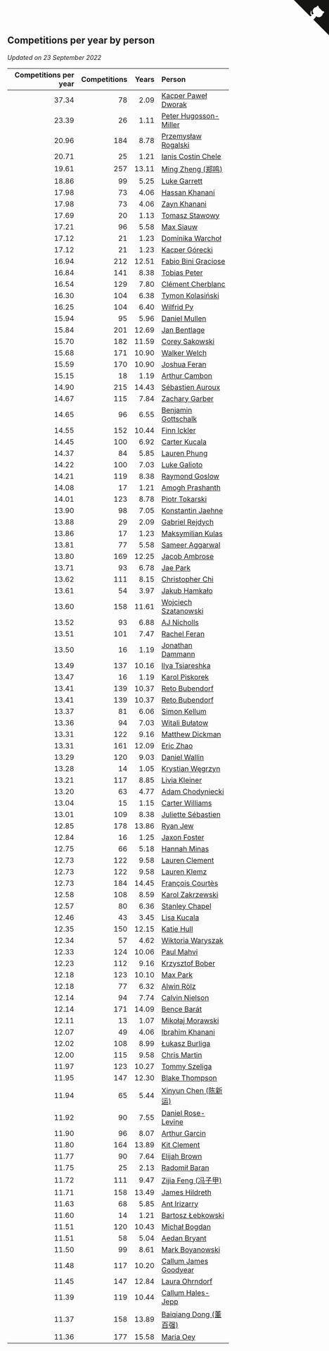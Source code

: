 ## Competitions per year by person

*Updated on 23 September 2022*

| Competitions per year | Competitions | Years | Person |
| ---: | ---: | ---: | :--- |
| 37.34 | 78 | 2.09 | [Kacper Paweł Dworak](https://www.worldcubeassociation.org/persons/2020DWOR01) |
| 23.39 | 26 | 1.11 | [Peter Hugosson-Miller](https://www.worldcubeassociation.org/persons/2021HUGO01) |
| 20.96 | 184 | 8.78 | [Przemysław Rogalski](https://www.worldcubeassociation.org/persons/2013ROGA02) |
| 20.71 | 25 | 1.21 | [Ianis Costin Chele](https://www.worldcubeassociation.org/persons/2021CHEL01) |
| 19.61 | 257 | 13.11 | [Ming Zheng (郑鸣)](https://www.worldcubeassociation.org/persons/2009ZHEN11) |
| 18.86 | 99 | 5.25 | [Luke Garrett](https://www.worldcubeassociation.org/persons/2017GARR05) |
| 17.98 | 73 | 4.06 | [Hassan Khanani](https://www.worldcubeassociation.org/persons/2018KHAN26) |
| 17.98 | 73 | 4.06 | [Zayn Khanani](https://www.worldcubeassociation.org/persons/2018KHAN28) |
| 17.69 | 20 | 1.13 | [Tomasz Stawowy](https://www.worldcubeassociation.org/persons/2021STAW01) |
| 17.21 | 96 | 5.58 | [Max Siauw](https://www.worldcubeassociation.org/persons/2017SIAU02) |
| 17.12 | 21 | 1.23 | [Dominika Warchoł](https://www.worldcubeassociation.org/persons/2021WARC01) |
| 17.12 | 21 | 1.23 | [Kacper Górecki](https://www.worldcubeassociation.org/persons/2021GORE01) |
| 16.94 | 212 | 12.51 | [Fabio Bini Graciose](https://www.worldcubeassociation.org/persons/2010GRAC02) |
| 16.84 | 141 | 8.38 | [Tobias Peter](https://www.worldcubeassociation.org/persons/2014PETE03) |
| 16.54 | 129 | 7.80 | [Clément Cherblanc](https://www.worldcubeassociation.org/persons/2014CHER05) |
| 16.30 | 104 | 6.38 | [Tymon Kolasiński](https://www.worldcubeassociation.org/persons/2016KOLA02) |
| 16.25 | 104 | 6.40 | [Wilfrid Py](https://www.worldcubeassociation.org/persons/2016PYWI01) |
| 15.94 | 95 | 5.96 | [Daniel Mullen](https://www.worldcubeassociation.org/persons/2016MULL04) |
| 15.84 | 201 | 12.69 | [Jan Bentlage](https://www.worldcubeassociation.org/persons/2010BENT01) |
| 15.70 | 182 | 11.59 | [Corey Sakowski](https://www.worldcubeassociation.org/persons/2011SAKO01) |
| 15.68 | 171 | 10.90 | [Walker Welch](https://www.worldcubeassociation.org/persons/2011WELC01) |
| 15.59 | 170 | 10.90 | [Joshua Feran](https://www.worldcubeassociation.org/persons/2011FERA01) |
| 15.15 | 18 | 1.19 | [Arthur Cambon](https://www.worldcubeassociation.org/persons/2021CAMB01) |
| 14.90 | 215 | 14.43 | [Sébastien Auroux](https://www.worldcubeassociation.org/persons/2008AURO01) |
| 14.67 | 115 | 7.84 | [Zachary Garber](https://www.worldcubeassociation.org/persons/2014GARB01) |
| 14.65 | 96 | 6.55 | [Benjamin Gottschalk](https://www.worldcubeassociation.org/persons/2016GOTT01) |
| 14.55 | 152 | 10.44 | [Finn Ickler](https://www.worldcubeassociation.org/persons/2012ICKL01) |
| 14.45 | 100 | 6.92 | [Carter Kucala](https://www.worldcubeassociation.org/persons/2015KUCA01) |
| 14.37 | 84 | 5.85 | [Lauren Phung](https://www.worldcubeassociation.org/persons/2016PHUN02) |
| 14.22 | 100 | 7.03 | [Luke Galioto](https://www.worldcubeassociation.org/persons/2015GALI02) |
| 14.21 | 119 | 8.38 | [Raymond Goslow](https://www.worldcubeassociation.org/persons/2014GOSL01) |
| 14.08 | 17 | 1.21 | [Amogh Prashanth](https://www.worldcubeassociation.org/persons/2021PRAS01) |
| 14.01 | 123 | 8.78 | [Piotr Tokarski](https://www.worldcubeassociation.org/persons/2013TOKA01) |
| 13.90 | 98 | 7.05 | [Konstantin Jaehne](https://www.worldcubeassociation.org/persons/2015JAEH01) |
| 13.88 | 29 | 2.09 | [Gabriel Rejdych](https://www.worldcubeassociation.org/persons/2020REJD01) |
| 13.86 | 17 | 1.23 | [Maksymilian Kulas](https://www.worldcubeassociation.org/persons/2021KULA02) |
| 13.81 | 77 | 5.58 | [Sameer Aggarwal](https://www.worldcubeassociation.org/persons/2017AGGA01) |
| 13.80 | 169 | 12.25 | [Jacob Ambrose](https://www.worldcubeassociation.org/persons/2010AMBR01) |
| 13.71 | 93 | 6.78 | [Jae Park](https://www.worldcubeassociation.org/persons/2015PARK24) |
| 13.62 | 111 | 8.15 | [Christopher Chi](https://www.worldcubeassociation.org/persons/2014CHIC01) |
| 13.61 | 54 | 3.97 | [Jakub Hamkało](https://www.worldcubeassociation.org/persons/2018HAMK01) |
| 13.60 | 158 | 11.61 | [Wojciech Szatanowski](https://www.worldcubeassociation.org/persons/2011SZAT01) |
| 13.52 | 93 | 6.88 | [AJ Nicholls](https://www.worldcubeassociation.org/persons/2015NICH04) |
| 13.51 | 101 | 7.47 | [Rachel Feran](https://www.worldcubeassociation.org/persons/2015FERA01) |
| 13.50 | 16 | 1.19 | [Jonathan Dammann](https://www.worldcubeassociation.org/persons/2021DAMM01) |
| 13.49 | 137 | 10.16 | [Ilya Tsiareshka](https://www.worldcubeassociation.org/persons/2012TERE01) |
| 13.47 | 16 | 1.19 | [Karol Piskorek](https://www.worldcubeassociation.org/persons/2021PISK01) |
| 13.41 | 139 | 10.37 | [Reto Bubendorf](https://www.worldcubeassociation.org/persons/2012BUBE01) |
| 13.41 | 139 | 10.37 | [Reto Bubendorf](https://www.worldcubeassociation.org/persons/2012BUBE01) |
| 13.37 | 81 | 6.06 | [Simon Kellum](https://www.worldcubeassociation.org/persons/2016KELL12) |
| 13.36 | 94 | 7.03 | [Witali Bułatow](https://www.worldcubeassociation.org/persons/2015BUAT01) |
| 13.31 | 122 | 9.16 | [Matthew Dickman](https://www.worldcubeassociation.org/persons/2013DICK01) |
| 13.31 | 161 | 12.09 | [Eric Zhao](https://www.worldcubeassociation.org/persons/2010ZHAO19) |
| 13.29 | 120 | 9.03 | [Daniel Wallin](https://www.worldcubeassociation.org/persons/2013WALL03) |
| 13.28 | 14 | 1.05 | [Krystian Węgrzyn](https://www.worldcubeassociation.org/persons/2021WEGR01) |
| 13.21 | 117 | 8.85 | [Livia Kleiner](https://www.worldcubeassociation.org/persons/2013KLEI03) |
| 13.20 | 63 | 4.77 | [Adam Chodyniecki](https://www.worldcubeassociation.org/persons/2017CHOD02) |
| 13.04 | 15 | 1.15 | [Carter Williams](https://www.worldcubeassociation.org/persons/2021WILL06) |
| 13.01 | 109 | 8.38 | [Juliette Sébastien](https://www.worldcubeassociation.org/persons/2014SEBA01) |
| 12.85 | 178 | 13.86 | [Ryan Jew](https://www.worldcubeassociation.org/persons/2008JEWR01) |
| 12.84 | 16 | 1.25 | [Jaxon Foster](https://www.worldcubeassociation.org/persons/2021FOST01) |
| 12.75 | 66 | 5.18 | [Hannah Minas](https://www.worldcubeassociation.org/persons/2017MINA04) |
| 12.73 | 122 | 9.58 | [Lauren Clement](https://www.worldcubeassociation.org/persons/2013KLEM01) |
| 12.73 | 122 | 9.58 | [Lauren Klemz](https://www.worldcubeassociation.org/persons/2013KLEM01) |
| 12.73 | 184 | 14.45 | [François Courtès](https://www.worldcubeassociation.org/persons/2008COUR01) |
| 12.58 | 108 | 8.59 | [Karol Zakrzewski](https://www.worldcubeassociation.org/persons/2014ZAKR01) |
| 12.57 | 80 | 6.36 | [Stanley Chapel](https://www.worldcubeassociation.org/persons/2016CHAP04) |
| 12.46 | 43 | 3.45 | [Lisa Kucala](https://www.worldcubeassociation.org/persons/2019KUCA01) |
| 12.35 | 150 | 12.15 | [Katie Hull](https://www.worldcubeassociation.org/persons/2010HULL01) |
| 12.34 | 57 | 4.62 | [Wiktoria Waryszak](https://www.worldcubeassociation.org/persons/2018WARY01) |
| 12.33 | 124 | 10.06 | [Paul Mahvi](https://www.worldcubeassociation.org/persons/2012MAHV01) |
| 12.23 | 112 | 9.16 | [Krzysztof Bober](https://www.worldcubeassociation.org/persons/2013BOBE01) |
| 12.18 | 123 | 10.10 | [Max Park](https://www.worldcubeassociation.org/persons/2012PARK03) |
| 12.18 | 77 | 6.32 | [Alwin Rölz](https://www.worldcubeassociation.org/persons/2016ROLZ01) |
| 12.14 | 94 | 7.74 | [Calvin Nielson](https://www.worldcubeassociation.org/persons/2014NIEL03) |
| 12.14 | 171 | 14.09 | [Bence Barát](https://www.worldcubeassociation.org/persons/2008BARA01) |
| 12.11 | 13 | 1.07 | [Mikołaj Morawski](https://www.worldcubeassociation.org/persons/2021MORA01) |
| 12.07 | 49 | 4.06 | [Ibrahim Khanani](https://www.worldcubeassociation.org/persons/2018KHAN27) |
| 12.02 | 108 | 8.99 | [Łukasz Burliga](https://www.worldcubeassociation.org/persons/2013BURL01) |
| 12.00 | 115 | 9.58 | [Chris Martin](https://www.worldcubeassociation.org/persons/2013MART03) |
| 11.97 | 123 | 10.27 | [Tommy Szeliga](https://www.worldcubeassociation.org/persons/2012SZEL01) |
| 11.95 | 147 | 12.30 | [Blake Thompson](https://www.worldcubeassociation.org/persons/2010THOM03) |
| 11.94 | 65 | 5.44 | [Xinyun Chen (陈新运)](https://www.worldcubeassociation.org/persons/2017CHEN36) |
| 11.92 | 90 | 7.55 | [Daniel Rose-Levine](https://www.worldcubeassociation.org/persons/2015ROSE01) |
| 11.90 | 96 | 8.07 | [Arthur Garcin](https://www.worldcubeassociation.org/persons/2014GARC27) |
| 11.80 | 164 | 13.89 | [Kit Clement](https://www.worldcubeassociation.org/persons/2008CLEM01) |
| 11.77 | 90 | 7.64 | [Elijah Brown](https://www.worldcubeassociation.org/persons/2015BROW03) |
| 11.75 | 25 | 2.13 | [Radomił Baran](https://www.worldcubeassociation.org/persons/2020BARA02) |
| 11.72 | 111 | 9.47 | [Zijia Feng (冯子甲)](https://www.worldcubeassociation.org/persons/2013FENG02) |
| 11.71 | 158 | 13.49 | [James Hildreth](https://www.worldcubeassociation.org/persons/2009HILD01) |
| 11.63 | 68 | 5.85 | [Ant Irizarry](https://www.worldcubeassociation.org/persons/2016IRIZ02) |
| 11.60 | 14 | 1.21 | [Bartosz Łebkowski](https://www.worldcubeassociation.org/persons/2021LEBK01) |
| 11.51 | 120 | 10.43 | [Michał Bogdan](https://www.worldcubeassociation.org/persons/2012BOGD01) |
| 11.51 | 58 | 5.04 | [Aedan Bryant](https://www.worldcubeassociation.org/persons/2017BRYA06) |
| 11.50 | 99 | 8.61 | [Mark Boyanowski](https://www.worldcubeassociation.org/persons/2014BOYA01) |
| 11.48 | 117 | 10.20 | [Callum James Goodyear](https://www.worldcubeassociation.org/persons/2012GOOD02) |
| 11.45 | 147 | 12.84 | [Laura Ohrndorf](https://www.worldcubeassociation.org/persons/2009OHRN01) |
| 11.39 | 119 | 10.44 | [Callum Hales-Jepp](https://www.worldcubeassociation.org/persons/2012HALE01) |
| 11.37 | 158 | 13.89 | [Baiqiang Dong (董百强)](https://www.worldcubeassociation.org/persons/2008DONG06) |
| 11.36 | 177 | 15.58 | [Maria Oey](https://www.worldcubeassociation.org/persons/2007OEYM01) |


<a href="https://github.com/jonatanklosko/wca_statistics" class="github-corner" aria-label="View source on Github"><svg width="80" height="80" viewBox="0 0 250 250" style="fill:#151513; color:#fff; position: absolute; top: 0; border: 0; right: 0;" aria-hidden="true"><path d="M0,0 L115,115 L130,115 L142,142 L250,250 L250,0 Z"></path><path d="M128.3,109.0 C113.8,99.7 119.0,89.6 119.0,89.6 C122.0,82.7 120.5,78.6 120.5,78.6 C119.2,72.0 123.4,76.3 123.4,76.3 C127.3,80.9 125.5,87.3 125.5,87.3 C122.9,97.6 130.6,101.9 134.4,103.2" fill="currentColor" style="transform-origin: 130px 106px;" class="octo-arm"></path><path d="M115.0,115.0 C114.9,115.1 118.7,116.5 119.8,115.4 L133.7,101.6 C136.9,99.2 139.9,98.4 142.2,98.6 C133.8,88.0 127.5,74.4 143.8,58.0 C148.5,53.4 154.0,51.2 159.7,51.0 C160.3,49.4 163.2,43.6 171.4,40.1 C171.4,40.1 176.1,42.5 178.8,56.2 C183.1,58.6 187.2,61.8 190.9,65.4 C194.5,69.0 197.7,73.2 200.1,77.6 C213.8,80.2 216.3,84.9 216.3,84.9 C212.7,93.1 206.9,96.0 205.4,96.6 C205.1,102.4 203.0,107.8 198.3,112.5 C181.9,128.9 168.3,122.5 157.7,114.1 C157.9,116.9 156.7,120.9 152.7,124.9 L141.0,136.5 C139.8,137.7 141.6,141.9 141.8,141.8 Z" fill="currentColor" class="octo-body"></path></svg></a><style>.github-corner:hover .octo-arm{animation:octocat-wave 560ms ease-in-out}@keyframes octocat-wave{0%,100%{transform:rotate(0)}20%,60%{transform:rotate(-25deg)}40%,80%{transform:rotate(10deg)}}@media (max-width:500px){.github-corner:hover .octo-arm{animation:none}.github-corner .octo-arm{animation:octocat-wave 560ms ease-in-out}}</style>
